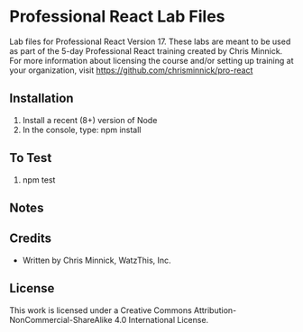 # Professional React Lab Files

Lab files for Professional React Version 17.
These labs are meant to be used as part of 
the 5-day Professional React training created by 
Chris Minnick. For more information about 
licensing the course and/or setting up training 
at your organization, visit https://github.com/chrisminnick/pro-react

## Installation

1. Install a recent (8+) version of Node
2. In the console, type: npm install

## To Test

1. npm test


## Notes


## Credits

* Written by Chris Minnick, WatzThis, Inc.

## License

This work is licensed under a Creative Commons Attribution-NonCommercial-ShareAlike 4.0 International License.
